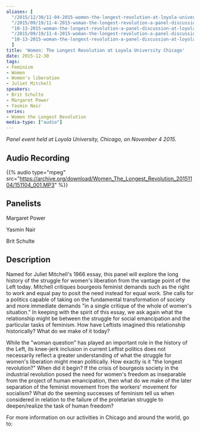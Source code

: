 ```yaml
---
aliases: [
  "/2015/12/30/11-04-2015-women-the-longest-revolution-at-loyola-university-chicago",
  "/2015/09/19/11-4-2015-woman-the-longest-revolution-a-panel-discussion-at-loyola-university",
  "10-13-2015-woman-the-longest-revolution-a-panel-discussion-at-loyola-university",
  "/2015/09/19/11-4-2015-woman-the-longest-revolution-a-panel-discussion-at-loyola-university",
  "10-13-2015-woman-the-longest-revolution-a-panel-discussion-at-loyola-university"
  ]
title: 'Women: The Longest Revolution at Loyola University Chicago'
date: 2015-12-30
tags:
- Feminism
- Women
- Women's liberation
- Juliet Mitchell
speakers:
- Brit Schulte
- Margaret Power
- Yasmin Nair
series:
- Women the Longest Revolution
media-type: ["audio"]
---
```


_Panel event held at Loyola University, Chicago, on November 4 2015._

## Audio Recording

{{% audio type="mpeg" src="https://archive.org/download/Women_The_Longest_Revolution_20151104/151104_001.MP3" %}}

## Panelists

Margaret Power

Yasmin Nair

Brit Schulte

## Description

Named for Juliet Mitchell's 1966 essay, this panel will explore the long history of the struggle for women's liberation from the vantage point of the Left today. Mitchell critiques bourgeois feminist demands such as the right to work and equal pay to posit the need instead for equal work. She calls for a politics capable of taking on the fundamental transformation of society and more immediate demands "in a single critique of the whole of women's situation." In keeping with the spirit of this essay, we ask again what the relationship might be between the struggle for social emancipation and the particular tasks of feminism. How have Leftists imagined this relationship historically? What do we make of it today?

While the "woman question" has played an important role in the history of the Left, its knee-jerk inclusion in current Leftist politics does not necessarily reflect a greater understanding of what the struggle for women's liberation might mean politically. How exactly is it "the longest revolution?" When did it begin? If the crisis of bourgeois society in the industrial revolution posed the need for women's freedom as inseparable from the project of human emancipation, then what do we make of the later separation of the feminist movement from the workers' movement for socialism? What do the seeming successes of feminism tell us when considered in relation to the failure of the proletarian struggle to deepen/realize the task of human freedom?

For more information on our activities in Chicago and around the world, go to:
